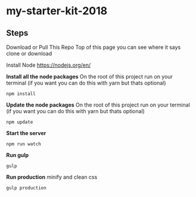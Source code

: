 # my-starter-kit-2018

## Steps
Download or Pull This Repo Top of this page you can see where it says clone or download

Install Node https://nodejs.org/en/


**Install all the node packages** On the root of this project run on your terminal (if you want you can do this with yarn but thats optional)

```npm install```

**Update the node packages** On the root of this project run on your terminal (if you want you can do this with yarn but thats optional)

```npm update```

**Start the server**

```npm run watch```

**Run gulp**

```gulp```

**Run production** minify and clean css

```gulp production```
